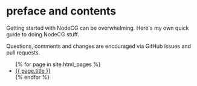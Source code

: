 # preface and contents

Getting started with NodeCG can be overwhelming.
Here's my own quick guide to doing NodeCG stuff.

Questions, comments and changes are encouraged via GitHub issues and pull requests.

<ul>
  {% for page in site.html_pages %}
    <li>
      <a href="{{ site.baseurl }}{{ page.url }}">{{ page.title }}</a>
    </li>
  {% endfor %}
</ul>
